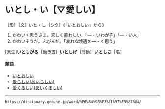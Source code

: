 # いとし・い【▽愛しい】

［形］［文］いと・し［シク］《「[いとおしい](https://dictionary.goo.ne.jp/word/%E6%84%9B%E3%81%8A%E3%81%97%E3%81%84/#jn-13967)」から》

1. かわいく思うさま。恋しく[慕わしい](したわしい（慕わしい）)。「―・いわが子」「―・い人」
2. かわいそうだ。ふびんだ。「哀れな境遇を―・く思う」
    

\[派生\]**いとしがる**［動ラ五］**いとしげ**［形動］**いとしさ**［名］

#### 類語

-   [いとおしい](https://dictionary.goo.ne.jp/word/%E6%84%9B%E3%81%8A%E3%81%97%E3%81%84/#jn-13967)
-   [愛らしい(あいらしい)](https://dictionary.goo.ne.jp/word/%E6%84%9B%E3%82%89%E3%81%97%E3%81%84/#jn-1385)
-   [愛くるしい(あいくるしい)](https://dictionary.goo.ne.jp/word/%E6%84%9B%E3%81%8F%E3%82%8B%E3%81%97%E3%81%84/#jn-692)

---
`https://dictionary.goo.ne.jp/word/%E6%84%9B%E3%81%97%E3%81%84/`